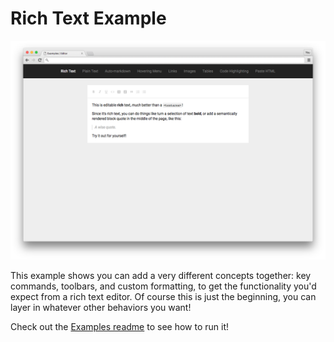 
# Rich Text Example

![](../../docs/images/rich-text-example.png)

This example shows you can add a very different concepts together: key commands, toolbars, and custom formatting, to get the functionality you'd expect from a rich text editor. Of course this is just the beginning, you can layer in whatever other behaviors you want!

Check out the [Examples readme](..) to see how to run it!
